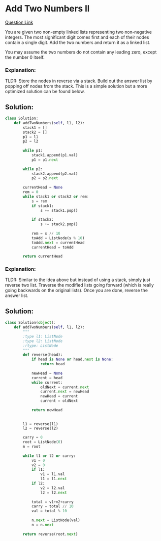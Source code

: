 # Add Two Numbers II  

[Question Link](https://leetcode.com/problems/add-two-numbers-ii/)  

You are given two non-empty linked lists representing two non-negative integers. The most significant digit comes first and each of their nodes contain a single digit. Add the two numbers and return it as a linked list.  

You may assume the two numbers do not contain any leading zero, except the number 0 itself.  

### Explanation:
TLDR: Store the nodes in reverse via a stack. Build out the answer list by popping off nodes from the stack. This is a simple solution but a more optimized solution can be found below.

## Solution:
```Python
class Solution:
    def addTwoNumbers(self, l1, l2):
        stack1 = []
        stack2 = []
        p1 = l1
        p2 = l2
        
        while p1:
            stack1.append(p1.val)
            p1 = p1.next
            
        while p2:
            stack2.append(p2.val)
            p2 = p2.next
            
        currentHead = None
        rem = 0
        while stack1 or stack2 or rem:
            s = rem
            if stack1:
                s += stack1.pop()
                
            if stack2:
                s += stack2.pop()
            
            rem = s // 10
            toAdd = ListNode(s % 10)
            toAdd.next = currentHead
            currentHead = toAdd
            
        return currentHead
```

### Explanation:
TLDR:  Similar to the idea above but instead of using a stack, simply just reverse two list. Traverse the modified lists going forward (which is really going backwards on the original lists). Once you are done, reverse the answer list.

## Solution:
```Python
class Solution(object):
    def addTwoNumbers(self, l1, l2):
        """
        :type l1: ListNode
        :type l2: ListNode
        :rtype: ListNode
        """
        def reverse(head):
            if head is None or head.next is None:
                return head
        
            newHead = None
            current = head
            while current:
                oldNext = current.next
                current.next = newHead
                newHead = current
                current = oldNext
            
            return newHead
        
        
        l1 = reverse(l1)
        l2 = reverse(l2)

        carry = 0
        root = ListNode(0)
        n = root
        
        while l1 or l2 or carry:
            v1 = 0
            v2 = 0
            if l1:
                v1 = l1.val
                l1 = l1.next
            if l2:
                v2 = l2.val
                l2 = l2.next
            
            total = v1+v2+carry
            carry = total // 10
            val = total % 10
            
            n.next = ListNode(val)
            n = n.next
        
        return reverse(root.next)
```
